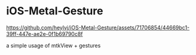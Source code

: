 # iOS-Metal-Gesture



https://github.com/heylvj/iOS-Metal-Gesture/assets/71706854/44669bc1-39ff-447e-ae2e-0f1b69790c8f



a simple usage of mtkView + gestures



